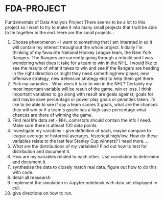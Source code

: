 # FDA-PROJECT
Fundamentals of Data Analysis Project
There seems to be a lot to this project so I want to try to make it into many small projects that I will be able to tie together in the end.
Here are the small projects :
1. Choose phenomenon - I want to something that I am intereted in so it will contain my interest throughout the whole project. Initially I'm thinking of my favourite National Hockey League team, the New York Rangers. The Rangers are currently going through a rebuild and I was wondering what does it take for a team to win in the NHL. I would like to see the results of what it takes to win and see if the Rangers are heading in the right direction or might they need something(new player, new offensive strategy, new defensive strategy etc) to help them get there.
2. Pick my variables - What does it take to win in the NHL? Certainly my most important variable will be result of the game, win or loss. I think important variables to go along with result are goals against, goals for and maybe save percentage or power play goals or penalties taken. I'd like to be able to see if say a team scores 3 goals, what are the chances they will win or if a team's goalie has a high save percentage what chances are there of winning the game.
3. Find real life data set - NHL.com/stats should contain the info I need. Make sure there is atleast 100 data points.
4. Investigate my variables - give definition of each, maybe compare to league average or historical averages, historical high/low. How do these variables relate to the last few Stanley Cup winners? I need more....
5. What are the distributions of my variables? Find out how to test for distribution and document it.
6. How are my variables related to each other. Use correlation to determine and document it.
7. synthesise the data to closely match real data. figure out how to do this with code.
8. detail all reasearch
9. implement the simulation in Jupyter notebook with data set displayed in cell.
10. give directions on how to run.
